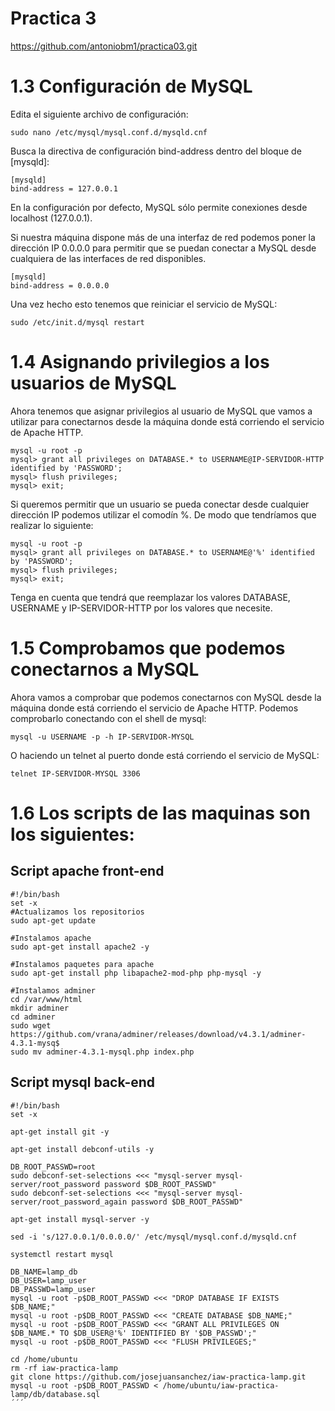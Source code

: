 # Practica 3

https://github.com/antoniobm1/practica03.git

# 1.3 Configuración de MySQL

Edita el siguiente archivo de configuración:
```
sudo nano /etc/mysql/mysql.conf.d/mysqld.cnf
```

Busca la directiva de configuración bind-address dentro del bloque de [mysqld]:
```
[mysqld]
bind-address = 127.0.0.1
```

En la configuración por defecto, MySQL sólo permite conexiones desde localhost (127.0.0.1). 


Si nuestra máquina dispone más de una interfaz de red podemos poner la dirección IP 0.0.0.0 para permitir que se puedan conectar a MySQL desde cualquiera de las interfaces de red disponibles.
```
[mysqld]
bind-address = 0.0.0.0
```

Una vez hecho esto tenemos que reiniciar el servicio de MySQL:
```
sudo /etc/init.d/mysql restart
```
# 1.4 Asignando privilegios a los usuarios de MySQL

Ahora tenemos que asignar privilegios al usuario de MySQL que vamos a utilizar para conectarnos desde la máquina donde está corriendo el servicio de Apache HTTP.
```
mysql -u root -p  
mysql> grant all privileges on DATABASE.* to USERNAME@IP-SERVIDOR-HTTP identified by 'PASSWORD';
mysql> flush privileges;
mysql> exit;
```
Si queremos permitir que un usuario se pueda conectar desde cualquier dirección IP podemos utilizar el comodín %. De modo que tendríamos que realizar lo siguiente:
```
mysql -u root -p  
mysql> grant all privileges on DATABASE.* to USERNAME@'%' identified by 'PASSWORD';
mysql> flush privileges;
mysql> exit;
```
Tenga en cuenta que tendrá que reemplazar los valores DATABASE, USERNAME y IP-SERVIDOR-HTTP por los valores que necesite.

# 1.5 Comprobamos que podemos conectarnos a MySQL

Ahora vamos a comprobar que podemos conectarnos con MySQL desde la máquina donde está corriendo el servicio de Apache HTTP. Podemos comprobarlo conectando con el shell de mysql:
```
mysql -u USERNAME -p -h IP-SERVIDOR-MYSQL
```
O haciendo un telnet al puerto donde está corriendo el servicio de MySQL:
```
telnet IP-SERVIDOR-MYSQL 3306
```
# 1.6 Los scripts de las maquinas son los siguientes:

## Script apache front-end
```
#!/bin/bash
set -x
#Actualizamos los repositorios
sudo apt-get update

#Instalamos apache
sudo apt-get install apache2 -y

#Instalamos paquetes para apache
sudo apt-get install php libapache2-mod-php php-mysql -y

#Instalamos adminer
cd /var/www/html
mkdir adminer
cd adminer
sudo wget https://github.com/vrana/adminer/releases/download/v4.3.1/adminer-4.3.1-mysq$
sudo mv adminer-4.3.1-mysql.php index.php

```
## Script mysql back-end
```
#!/bin/bash
set -x

apt-get install git -y

apt-get install debconf-utils -y

DB_ROOT_PASSWD=root
sudo debconf-set-selections <<< "mysql-server mysql-server/root_password password $DB_ROOT_PASSWD"
sudo debconf-set-selections <<< "mysql-server mysql-server/root_password_again password $DB_ROOT_PASSWD"

apt-get install mysql-server -y

sed -i 's/127.0.0.1/0.0.0.0/' /etc/mysql/mysql.conf.d/mysqld.cnf

systemctl restart mysql

DB_NAME=lamp_db
DB_USER=lamp_user
DB_PASSWD=lamp_user
mysql -u root -p$DB_ROOT_PASSWD <<< "DROP DATABASE IF EXISTS $DB_NAME;"
mysql -u root -p$DB_ROOT_PASSWD <<< "CREATE DATABASE $DB_NAME;"
mysql -u root -p$DB_ROOT_PASSWD <<< "GRANT ALL PRIVILEGES ON $DB_NAME.* TO $DB_USER@'%' IDENTIFIED BY '$DB_PASSWD';"
mysql -u root -p$DB_ROOT_PASSWD <<< "FLUSH PRIVILEGES;"

cd /home/ubuntu
rm -rf iaw-practica-lamp
git clone https://github.com/josejuansanchez/iaw-practica-lamp.git
mysql -u root -p$DB_ROOT_PASSWD < /home/ubuntu/iaw-practica-lamp/db/database.sql
´´´
